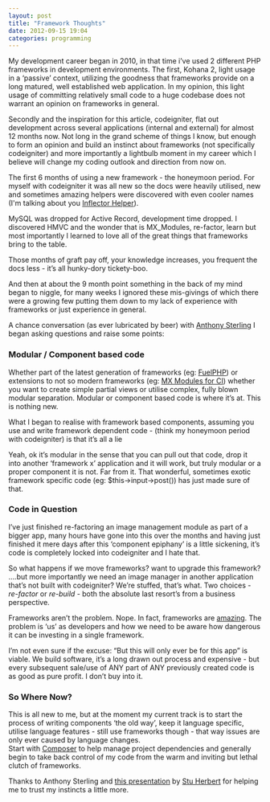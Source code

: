 ```yaml
---
layout: post
title: "Framework Thoughts"
date: 2012-09-15 19:04
categories: programming
---
```

My development career began in 2010, in that time i&#8217;ve used 2 different PHP frameworks in development environments. The first, Kohana 2, light usage in a &#8216;passive&#8217; context, utilizing the goodness that frameworks provide on a long matured, well established web application. In my opinion, this light usage of committing relatively small code to a huge codebase does not warrant an opinion on frameworks in general.

Secondly and the inspiration for this article, codeigniter, flat out development across several applications (internal and external) for almost 12 months now. Not long in the grand scheme of things I know, but enough to form an opinion and build an instinct about frameworks (not specifically codeigniter) and more importantly a lightbulb moment in my career which I believe will change my coding outlook and direction from now on.

The first 6 months of using a new framework - the honeymoon period. For myself with codeigniter it was all new so the docs were heavily utilised, new and sometimes amazing helpers were discovered with even cooler names (I'm talking about you [Inflector Helper](http://codeigniter.com/user_guide/helpers/inflector_helper.html)).

MySQL was dropped for Active Record, development time dropped. I discovered HMVC and the wonder that is MX_Modules, re-factor, learn but most importantly I learned to love all of the great things that frameworks bring to the table.

Those months of graft pay off, your knowledge increases, you frequent the docs less - it&#8217;s all hunky-dory tickety-boo.

And then at about the 9 month point something in the back of my mind began to niggle, for many weeks I ignored these mis-givings of which there were a growing few putting them down to my lack of experience with frameworks or just experience in general.

A chance conversation (as ever lubricated by beer) with [Anthony Sterling](https://twitter.com/AnthonySterling) I began asking questions and raise some points:

### Modular / Component based code

Whether part of the latest generation of frameworks (eg: [FuelPHP](http://fuelphp.com/)) or extensions to not so modern frameworks (eg: [MX Modules for CI](https://bitbucket.org/wiredesignz/codeigniter-modular-extensions-hmvc/wiki/Home)) whether you want to create simple partial views or utilise complex, fully blown modular separation. Modular or component based code is where it&#8217;s at. This is nothing new.

What I began to realise with framework based components, assuming you use and write framework dependent code - (think my honeymoon period with codeigniter) is that it&#8217;s all a lie

Yeah, ok it&#8217;s modular in the sense that you can pull out that code, drop it into another &#8216;framework x&#8217; application and it will work, but truly modular or a proper component it is not. Far from it. That wonderful, sometimes exotic framework specific code (eg: $this-&gt;input-&gt;post()) has just made sure of that.

### Code in Question

I&#8217;ve just finished re-factoring an image management module as part of a bigger app, many hours have gone into this over the months and having just finished it mere days after this &#8216;component epiphany&#8217; is a little sickening, it&#8217;s code is completely locked into codeigniter and I hate that.

So what happens if we move frameworks? want to upgrade this framework? &#8230;.but more importantly we need an image manager in another application that&#8217;s not built with codeigniter? We&#8217;re stuffed, that&#8217;s what. Two choices - *re-factor* or *re-build* - both the absolute last resort&#8217;s from a business perspective.

Frameworks aren&#8217;t the problem. Nope. In fact, frameworks are [amazing](http://i.imgur.com/XquUM.gif). The problem is &#8216;us&#8217; as developers and how we need to be aware how dangerous it can be investing in a single framework.

I&#8217;m not even sure if the excuse: &#8220;But this will only ever be for this app&#8221; is viable. We build software, it&#8217;s a long drawn out process and expensive - but every subsequent sale/use of ANY part of ANY previously created code is as good as pure profit. I don&#8217;t buy into it.

### So Where Now?

This is all new to me, but at the moment my current track is to start the process of writing components &#8216;the old way&#8217;, keep it language specific, utilise language features - still use frameworks though - that way issues are only ever caused by language changes.<br/>
Start with [Composer](http://getcomposer.org/) to help manage project dependencies and generally begin to take back control of my code from the warm and inviting but lethal clutch of frameworks.

Thanks to Anthony Sterling and [this presentation](http://vimeo.com/21145583) by [Stu Herbert](http://blog.stuartherbert.com/) for helping me to trust my instincts a little more.
